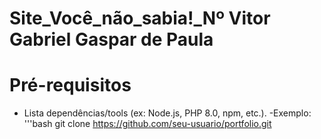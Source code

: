 # Site_Você_não_sabia!_Nº Vitor Gabriel Gaspar de Paula

# Pré-requisitos
- Lista dependências/tools (ex: Node.js, PHP 8.0, npm, etc.).
-Exemplo:
'''bash
git clone https://github.com/seu-usuario/portfolio.git
